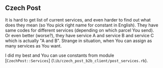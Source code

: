 
## Czech Post
It is hard to get list of current services, and even harder to find out what does they mean (so You pick right name for constant in English).
They have same codes for different services (depending on which parcel You send). Or even better (worse?), they have service A and service B and service C which is actually "A and B". Strange in situation, when You can assign as many services  as You want.

I did my best and You can use constants from module [`CzechPost::Services`] (`lib/czech_post_b2b_client/post_services.rb`).
